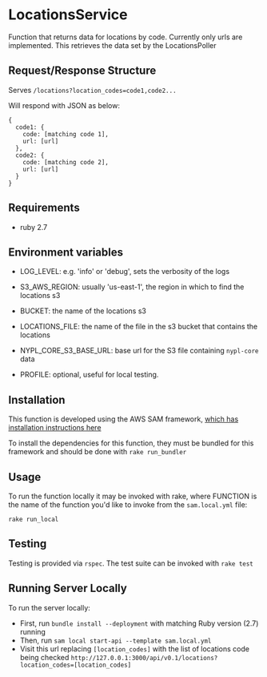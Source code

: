 # LocationsService

Function that returns data for locations by code. Currently only urls are implemented. This retrieves the data set by the LocationsPoller


## Request/Response Structure

Serves `/locations?location_codes=code1,code2...`

Will respond with JSON as below:

```
{
  code1: {
    code: [matching code 1],
    url: [url]
  },
  code2: {
    code: [matching code 2],
    url: [url]
  }
}
```

## Requirements

- ruby 2.7

## Environment variables

- LOG_LEVEL: e.g. 'info' or 'debug', sets the verbosity of the logs

- S3_AWS_REGION: usually 'us-east-1', the region in which to find the locations s3

- BUCKET: the name of the locations s3

- LOCATIONS_FILE: the name of the file in the s3 bucket that contains the locations

- NYPL_CORE_S3_BASE_URL: base url for the S3 file containing `nypl-core` data

- PROFILE: optional, useful for local testing.

## Installation

This function is developed using the AWS SAM framework, [which has installation instructions here](https://docs.aws.amazon.com/serverless-application-model/latest/developerguide/serverless-sam-cli-install.html)

To install the dependencies for this function, they must be bundled for this framework and should be done with `rake run_bundler`

## Usage

To run the function locally it may be invoked with rake, where FUNCTION is the name of the function you'd like to invoke from the `sam.local.yml` file:

`rake run_local`

## Testing

Testing is provided via `rspec`. The test suite can be invoked with `rake test`

## Running Server Locally
To run the server locally:
- First, run `bundle install --deployment` with matching Ruby version (2.7) running
- Then, run `sam local start-api --template sam.local.yml`
- Visit this url replacing `[location_codes]` with the list of locations code being checked `http://127.0.0.1:3000/api/v0.1/locations?location_codes=[location_codes]`
